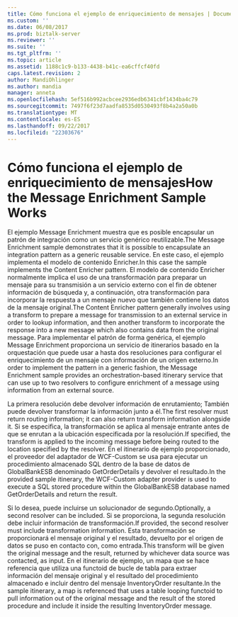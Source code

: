 ```yaml
---
title: Cómo funciona el ejemplo de enriquecimiento de mensajes | Documentos de Microsoft
ms.custom: ''
ms.date: 06/08/2017
ms.prod: biztalk-server
ms.reviewer: ''
ms.suite: ''
ms.tgt_pltfrm: ''
ms.topic: article
ms.assetid: 1188c1c9-b133-4438-b41c-ea6cffcf40fd
caps.latest.revision: 2
author: MandiOhlinger
ms.author: mandia
manager: anneta
ms.openlocfilehash: 5ef516b992acbcee2936edb6341cbf1434ba4c79
ms.sourcegitcommit: 7497f6f23d7aadfa8535d0530493f8b4a2a50a0b
ms.translationtype: MT
ms.contentlocale: es-ES
ms.lasthandoff: 09/22/2017
ms.locfileid: "22303676"
---
```

# <a name="how-the-message-enrichment-sample-works"></a><span data-ttu-id="10edc-102">Cómo funciona el ejemplo de enriquecimiento de mensajes</span><span class="sxs-lookup"><span data-stu-id="10edc-102">How the Message Enrichment Sample Works</span></span>
 <span data-ttu-id="10edc-103">El ejemplo Message Enrichment muestra que es posible encapsular un patrón de integración como un servicio genérico reutilizable.</span><span class="sxs-lookup"><span data-stu-id="10edc-103">The Message Enrichment sample demonstrates that it is possible to encapsulate an integration pattern as a generic reusable service.</span></span> <span data-ttu-id="10edc-104">En este caso, el ejemplo implementa el modelo de contenido Enricher.</span><span class="sxs-lookup"><span data-stu-id="10edc-104">In this case the sample implements the Content Enricher pattern.</span></span> <span data-ttu-id="10edc-105">El modelo de contenido Enricher normalmente implica el uso de una transformación para preparar un mensaje para su transmisión a un servicio externo con el fin de obtener información de búsqueda y, a continuación, otra transformación para incorporar la respuesta a un mensaje nuevo que también contiene los datos de la mensaje original.</span><span class="sxs-lookup"><span data-stu-id="10edc-105">The Content Enricher pattern generally involves using a transform to prepare a message for transmission to an external service in order to lookup information, and then another transform to incorporate the response into a new message which also contains data from the original message.</span></span> <span data-ttu-id="10edc-106">Para implementar el patrón de forma genérica, el ejemplo Message Enrichment proporciona un servicio de itinerarios basado en la orquestación que puede usar a hasta dos resoluciones para configurar el enriquecimiento de un mensaje con información de un origen externo.</span><span class="sxs-lookup"><span data-stu-id="10edc-106">In order to implement the pattern in a generic fashion, the Message Enrichment sample provides an orchestration-based itinerary service that can use up to two resolvers to configure enrichment of a message using information from an external source.</span></span>
  
 <span data-ttu-id="10edc-107">La primera resolución debe devolver información de enrutamiento; También puede devolver transformar la información junto a él.</span><span class="sxs-lookup"><span data-stu-id="10edc-107">The first resolver must return routing information; it can also return transform information alongside it.</span></span> <span data-ttu-id="10edc-108">Si se especifica, la transformación se aplica al mensaje entrante antes de que se enrutan a la ubicación especificada por la resolución.</span><span class="sxs-lookup"><span data-stu-id="10edc-108">If specified, the transform is applied to the incoming message before being routed to the location specified by the resolver.</span></span> <span data-ttu-id="10edc-109">En el itinerario de ejemplo proporcionado, el proveedor del adaptador de WCF-Custom se usa para ejecutar un procedimiento almacenado SQL dentro de la base de datos de GlobalBankESB denominado GetOrderDetails y devolver el resultado.</span><span class="sxs-lookup"><span data-stu-id="10edc-109">In the provided sample itinerary, the WCF-Custom adapter provider is used to execute a SQL stored procedure within the GlobalBankESB database named GetOrderDetails and return the result.</span></span>  
  
 <span data-ttu-id="10edc-110">Si lo desea, puede incluirse un solucionador de segundo.</span><span class="sxs-lookup"><span data-stu-id="10edc-110">Optionally, a second resolver can be included.</span></span> <span data-ttu-id="10edc-111">Si se proporciona, la segunda resolución debe incluir información de transformación.</span><span class="sxs-lookup"><span data-stu-id="10edc-111">If provided, the second resolver must include transformation information.</span></span> <span data-ttu-id="10edc-112">Esta transformación se proporcionará el mensaje original y el resultado, devuelto por el origen de datos se puso en contacto con, como entrada.</span><span class="sxs-lookup"><span data-stu-id="10edc-112">This transform will be given the original message and the result, returned by whichever data source was contacted, as input.</span></span> <span data-ttu-id="10edc-113">En el itinerario de ejemplo, un mapa que se hace referencia que utiliza una functoid de bucle de tabla para extraer información del mensaje original y el resultado del procedimiento almacenado e incluir dentro del mensaje InventoryOrder resultante.</span><span class="sxs-lookup"><span data-stu-id="10edc-113">In the sample itinerary, a map is referenced that uses a table looping functoid to pull information out of the original message and the result of the stored procedure and include it inside the resulting InventoryOrder message.</span></span>
